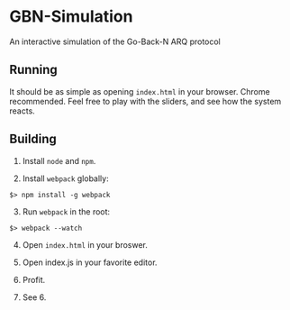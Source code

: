 # GBN-Simulation
An interactive simulation of the Go-Back-N ARQ protocol

## Running
It should be as simple as opening `index.html` in your browser. Chrome recommended.
Feel free to play with the sliders, and see how the system reacts.

## Building
1. Install `node` and `npm`.

2. Install `webpack` globally:
```
$> npm install -g webpack
```
3. Run `webpack` in the root:
```
$> webpack --watch
```
4. Open `index.html` in your broswer.

5. Open index.js in your favorite editor.

6. Profit.

7. See 6.

